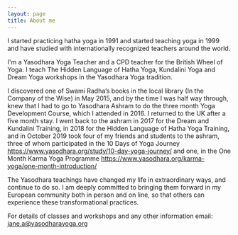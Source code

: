 ```yaml
---
layout: page
title: About me
---
```



I started practicing hatha yoga in 1991 and started teaching yoga in 1999 and have studied with internationally recognized teachers around the world.

I'm a Yasodhara Yoga Teacher and a CPD teacher for the British Wheel of Yoga. I teach The Hidden Language of Hatha Yoga,  Kundalini Yoga and Dream Yoga workshops in the Yasodhara Yoga tradition. 

I discovered one of Swami Radha’s books in the local library (In the Company of the Wise) in May 2015, and by the time I was half way through, knew that I had to go to Yasodhara Ashram to do the three month Yoga Development Course, which I attended in 2016. I returned to the UK after a five month stay. I went back to the ashram in 2017 for the Dream and Kundalini Training, in 2018 for the Hidden Language of Hatha Yoga Training, and in October 2019 took four of my friends and students to the ashram, three of whom participated in the 10 Days of Yoga Journey https://www.yasodhara.org/study/10-day-yoga-journey/ and one, in the One Month Karma Yoga Programme https://www.yasodhara.org/karma-yoga/one-month-introduction/

The Yasodhara teachings have changed my life in extraordinary ways, and continue to do so. I am deeply committed to bringing them forward in my European community both in person and on line, so that others can experience these transformational practices.

For details of classes and workshops and any other information email: jane.a@yasodharayoga.org

